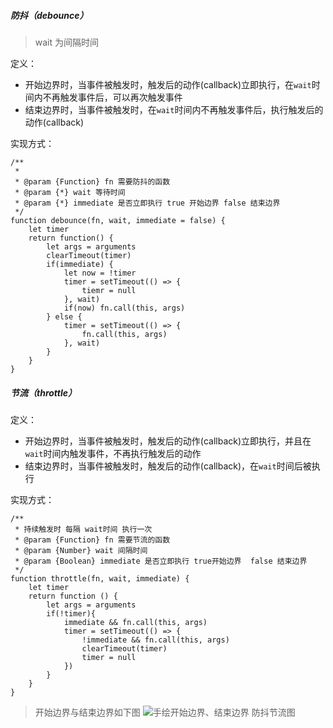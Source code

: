 <!--
 * @Descripttion: debounce and throttle
 * @Author: ganbowen
 * @Date: 2020-01-06 20:53:34
 * @LastEditors  : ganbowen
 * @LastEditTime : 2020-01-06 21:36:03
 -->

##### 防抖（debounce）
> wait 为间隔时间

定义：

- 开始边界时，当事件被触发时，触发后的动作(callback)立即执行，在`wait`时间内不再触发事件后，可以再次触发事件
- 结束边界时，当事件被触发时，在`wait`时间内不再触发事件后，执行触发后的动作(callback)

实现方式：

```
/**
 *
 * @param {Function} fn 需要防抖的函数
 * @param {*} wait 等待时间
 * @param {*} immediate 是否立即执行 true 开始边界 false 结束边界
 */
function debounce(fn, wait, immediate = false) {
    let timer
    return function() {
        let args = arguments
        clearTimeout(timer)
        if(immediate) {
            let now = !timer
            timer = setTimeout(() => {
                tiemr = null
            }, wait)
            if(now) fn.call(this, args)
        } else {
            timer = setTimeout(() => {
                fn.call(this, args)
            }, wait)
        }
    }
}
```

##### 节流（throttle）

定义：

- 开始边界时，当事件被触发时，触发后的动作(callback)立即执行，并且在`wait`时间内触发事件，不再执行触发后的动作
- 结束边界时，当事件被触发时，触发后的动作(callback)，在`wait`时间后被执行

实现方式：

```
/**
 * 持续触发时 每隔 wait时间 执行一次
 * @param {Function} fn 需要节流的函数
 * @param {Number} wait 间隔时间
 * @param {Boolean} immediate 是否立即执行 true开始边界  false 结束边界
 */
function throttle(fn, wait, immediate) {
    let timer
    return function () {
        let args = arguments
        if(!timer){
            immediate && fn.call(this, args)
            timer = setTimeout(() => {
                !immediate && fn.call(this, args)
                clearTimeout(timer)
                timer = null
            })
        }
    }
}
```

> 开始边界与结束边界如下图
![手绘开始边界、结束边界 防抖节流图](https://raw.githubusercontent.com/ganbowengo/imgs/master/articleImg/debounceAndThrottle.jpg)